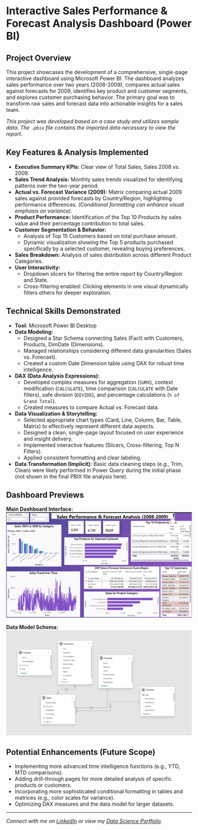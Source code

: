 # Interactive Sales Performance & Forecast Analysis Dashboard (Power BI)

## Project Overview

This project showcases the development of a comprehensive, single-page interactive dashboard using Microsoft Power BI. The dashboard analyzes sales performance over two years (2008-2009), compares actual sales against forecasts for 2009, identifies key product and customer segments, and explores customer purchasing behavior. The primary goal was to transform raw sales and forecast data into actionable insights for a sales team.

*This project was developed based on a case study and utilizes sample data. The `.pbix` file contains the imported data necessary to view the report.*

## Key Features & Analysis Implemented

*   **Executive Summary KPIs:** Clear view of Total Sales, Sales 2008 vs. 2009.
*   **Sales Trend Analysis:** Monthly sales trends visualized for identifying patterns over the two-year period.
*   **Actual vs. Forecast Variance (2009):** Matrix comparing actual 2009 sales against provided forecasts by Country/Region, highlighting performance differences. *(Conditional formatting can enhance visual emphasis on variance)*.
*   **Product Performance:** Identification of the Top 10 Products by sales value and their percentage contribution to total sales.
*   **Customer Segmentation & Behavior:**
    *   Analysis of Top 15 Customers based on total purchase amount.
    *   Dynamic visualization showing the Top 5 products purchased specifically by a selected customer, revealing buying preferences.
*   **Sales Breakdown:** Analysis of sales distribution across different Product Categories.
*   **User Interactivity:**
    *   Dropdown slicers for filtering the entire report by Country/Region and State.
    *   Cross-filtering enabled: Clicking elements in one visual dynamically filters others for deeper exploration.

## Technical Skills Demonstrated

*   **Tool:** Microsoft Power BI Desktop
*   **Data Modeling:**
    *   Designed a Star Schema connecting Sales (Fact) with Customers, Products, DimDate (Dimensions).
    *   Managed relationships considering different data granularities (Sales vs. Forecast).
    *   Created a custom Date Dimension table using DAX for robust time intelligence.
*   **DAX (Data Analysis Expressions):**
    *   Developed complex measures for aggregation (`SUMX`), context modification (`CALCULATE`), time comparison (`CALCULATE` with Date filters), safe division (`DIVIDE`), and percentage calculations (`% of Grand Total`).
    *   Created measures to compare Actual vs. Forecast data.
*   **Data Visualization & Storytelling:**
    *   Selected appropriate chart types (Card, Line, Column, Bar, Table, Matrix) to effectively represent different data aspects.
    *   Designed a clean, single-page layout focused on user experience and insight delivery.
    *   Implemented interactive features (Slicers, Cross-filtering, Top N Filters).
    *   Applied consistent formatting and clear labeling.
*   **Data Transformation (Implicit):** Basic data cleaning steps (e.g., Trim, Clean) were likely performed in Power Query during the initial phase (not shown in the final PBIX file analysis here).

## Dashboard Previews

**Main Dashboard Interface:**
![Sales Performance & Forecast Analysis Dashboard](PowerBI-Sales-Analysis-Project.png)

**Data Model Schema:**
![Data Model Schema](The%20final%20schema%20of%20the%20data.png)

## Potential Enhancements (Future Scope)

*   Implementing more advanced time intelligence functions (e.g., YTD, MTD comparisons).
*   Adding drill-through pages for more detailed analysis of specific products or customers.
*   Incorporating more sophisticated conditional formatting in tables and matrices (e.g., color scales for variance).
*   Optimizing DAX measures and the data model for larger datasets.

---

*Connect with me on [LinkedIn](https://www.linkedin.com/in/emad-ali-emad-886647199/) or view my [Data Science Portfolio](https://www.datascienceportfol.io/emadaliemad375).*
